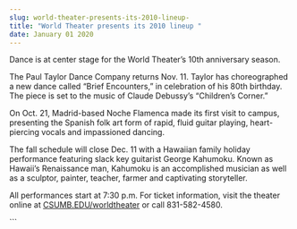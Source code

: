 ```yaml
---
slug: world-theater-presents-its-2010-lineup-
title: "World Theater presents its 2010 lineup "
date: January 01 2020
---
```


 
<p>Dance is at center stage for the World Theater’s 10th anniversary season.</p>
<p>
  The Paul Taylor Dance Company returns Nov. 11. Taylor has choreographed a new
  dance called “Brief Encounters,” in celebration of his 80th birthday. The
  piece is set to the music of Claude Debussy’s “Children’s Corner.”
</p>
<p>
  On Oct. 21, Madrid-based Noche Flamenca made its first visit to campus,
  presenting the Spanish folk art form of rapid, fluid guitar playing,
  heart-piercing vocals and impassioned dancing.
</p>
<p>
  The fall schedule will close Dec. 11 with a Hawaiian family holiday
  performance featuring slack key guitarist George Kahumoku. Known as Hawaii’s
  Renaissance man, Kahumoku is an accomplished musician as well as a sculptor,
  painter, teacher, farmer and captivating storyteller.
</p>
<p>
  All performances start at 7:30 p.m. For ticket information, visit the theater
  online at
  <a href="https://worldtheater.csumb.edu/">CSUMB.EDU/worldtheater</a> or call
  831-582-4580.
</p>
<p></p>
<p></p>
<p></p>
<p></p>
<p></p>
<p></p>
<p></p>
<p></p>
<p></p>
<p></p>
<p></p>
<p></p>
<p></p>
<p></p>
```
